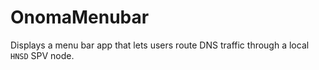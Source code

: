 # OnomaMenubar

Displays a menu bar app that lets users route DNS traffic through a local `HNSD` SPV node.